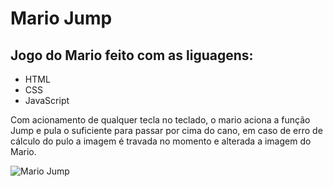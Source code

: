 ﻿# Mario Jump

## Jogo do Mario feito com as liguagens:
- HTML
- CSS
- JavaScript

Com acionamento de qualquer tecla no teclado, o mario aciona a função Jump e pula o suficiente para passar por cima do cano, em caso de erro de cálculo do pulo a imagem é travada no momento e alterada a imagem do Mario.

![Mario Jump](https://user-images.githubusercontent.com/84423990/173475849-fa67f959-d85b-45f5-a397-18586b608eb0.jpg)
